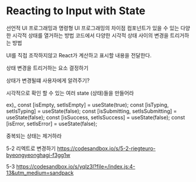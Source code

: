 # Reacting to Input with State

선언적 UI 프로그래밍과 명령형 UI 프로그래밍의 차이점
컴포넌트가 있을 수 있는 다양한 시각적 상태를 열거하는 방법
코드에서 다양한 시각적 상태 사이의 변경을 트리거하는 방법


UI를 직접 조작하지않고 React가 계산하고 표시할 내용을 전달한다.

상태 변경을 트리거하는 요소 결정하기 

상태가 변경될떄 사용자에게 알려주기?

시각적으로 확인 할 수 있는 여러 state (상태)들을 만들어라

ex)_
const [isEmpty, setIsEmpty] = useState(true);
const [isTyping, setIsTyping] = useState(false);
const [isSubmitting, setIsSubmitting] = useState(false);
const [isSuccess, setIsSuccess] = useState(false);
const [isError, setIsError] = useState(false);

중복되는 상태는 제거하라


5-2 리엑트로 변경하기 
https://codesandbox.io/s/5-2-riegteuro-byeongyeonghagi-f3gg1w

5-3 
https://codesandbox.io/s/yqlz3l?file=/index.js:4-13&utm_medium=sandpack
